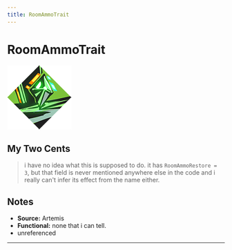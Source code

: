 ```yaml
---
title: RoomAmmoTrait
---
```

<!-- end front matter -->
# RoomAmmoTrait 
![](../icons/BoonIcons/Artemis_10_Large.png)

## My Two Cents
> i have no idea what this is supposed to do. it has `RoomAmmoRestore = 3`, but that field is never mentioned anywhere else in the code and i really can't infer its effect from the name either.

## Notes
* **Source:** Artemis
* **Functional:** none that i can tell.
* unreferenced

---

